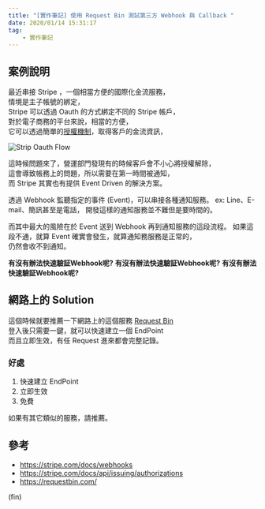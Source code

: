 ```yaml
---
title: "[實作筆記] 使用 Request Bin 測試第三方 Webhook 與 Callback "
date: 2020/01/14 15:31:17
tag:
    - 實作筆記
---
```


## 案例說明

最近串接 Stripe ，一個相當方便的國際化金流服務，  
情境是主子帳號的綁定，  
Stripe 可以透過 Oauth 的方式綁定不同的 Stripe 帳戶，  
對於電子商務的平台來說，相當的方便，  
它可以透過簡單的[授權機制](https://stripe.com/docs/connect/standard-accounts#revoked-access)，取得客戶的金流資訊，  

![Strip Oauth Flow](/images/2020/1/requested_01.jpg)

這時候問題來了，營運部門發現有的時候客戶會不小心將授權解除，  
這會導致帳務上的問題，所以需要在第一時間被通知，  
而 Stripe 其實也有提供 Event Driven 的解決方案。

透過 Webhook 監聽指定的事件 (Event)，可以串接各種通知服務。
ex: Line、E-mail、簡訊甚至是電話，
開發這樣的通知服務並不難但是要時間的。

而其中最大的風險在於 Event 送到 Webhook 再到通知服務的這段流程。
如果這段不通，就算 Event 確實會發生，就算通知務服務是正常的，  
仍然會收不到通知。

**有沒有辦法快速驗証Webhook呢?**
**有沒有辦法快速驗証Webhook呢?**
**有沒有辦法快速驗証Webhook呢?**

## 網路上的 Solution

這個時候就要推薦一下網路上的這個服務 [Request Bin](https://requestbin.com/)  
登入後只需要一鍵，就可以快速建立一個 EndPoint  
而且立即生效，有任 Request 進來都會完整記錄。

### 好處

1. 快速建立 EndPoint
2. 立即生效
3. 免費

如果有其它類似的服務，請推薦。

## 參考

- <https://stripe.com/docs/webhooks>
- <https://stripe.com/docs/api/issuing/authorizations>
- <https://requestbin.com/>

(fin)
